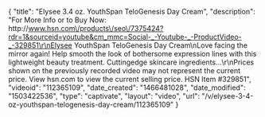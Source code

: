 {
    "title": "Elysee 3.4 oz. YouthSpan TeloGenesis Day Cream",
    "description": "For More Info or to Buy Now: http:\/\/www.hsn.com\/products\/seo\/7375424?rdr=1&sourceid=youtube&cm_mmc=Social-_-Youtube-_-ProductVideo-_-329851\r\nElysee YouthSpan TeloGenesis Day Cream\nLove facing the mirror again! Help smooth the look of bothersome expression lines with this lightweight beauty treatment. Cuttingedge skincare ingredients...\r\nPrices shown on the previously recorded video may not represent the current price.  View hsn.com to view the current selling price. HSN Item #329851",
    "videoid": "112365109",
    "date_created": "1466481028",
    "date_modified": "1503422536",
    "type": "captivate",
    "layout": "video",
    "url": "\/v\/elysee-3-4-oz-youthspan-telogenesis-day-cream\/112365109"
}
